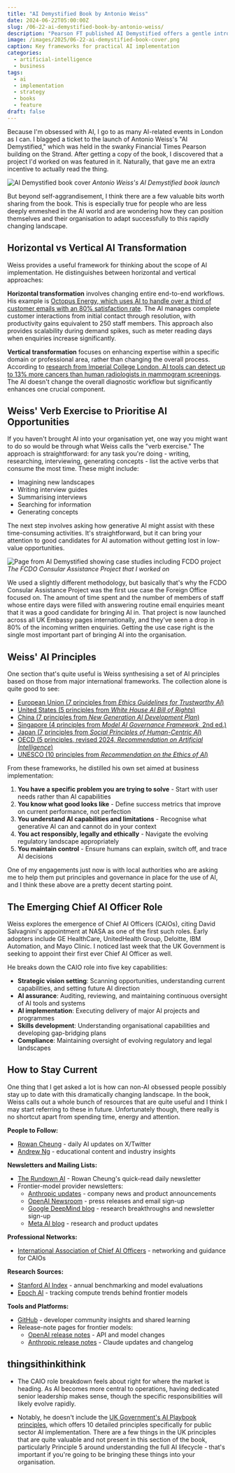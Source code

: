 ```yaml
---
title: "AI Demystified Book by Antonio Weiss"
date: 2024-06-22T05:00:00Z
slug: /06-22-ai-demystified-book-by-antonio-weiss/
description: "Pearson FT published AI Demystified offers a gentle introduction for business leaders who want to understand how AI might impact their field."
image: /images/2025/06-22-ai-demystified-book-cover.png
caption: Key frameworks for practical AI implementation
categories:
  - artificial-intelligence
  - business
tags:
  - ai
  - implementation
  - strategy
  - books
  - feature
draft: false
---
```


Because I'm obsessed with AI, I go to as many AI-related events in London as I can. I blagged a ticket to the launch of Antonio Weiss's "AI Demystified," which was held in the swanky Financial Times Pearson building on the Strand. After getting a copy of the book, I discovered that a project I'd worked on was featured in it. Naturally, that gave me an extra incentive to actually read the thing.

![AI Demystified book cover](/images/2025/06-22-demystifyingai.png)
_Antonio Weiss's AI Demystified book launch_

But beyond self-aggrandisement, I think there are a few valuable bits worth sharing from the book. This is especially true for people who are less deeply enmeshed in the AI world and are wondering how they can position themselves and their organisation to adapt successfully to this rapidly changing landscape.

## Horizontal vs Vertical AI Transformation

Weiss provides a useful framework for thinking about the scope of AI implementation. He distinguishes between horizontal and vertical approaches:

**Horizontal transformation** involves changing entire end-to-end workflows. His example is [Octopus Energy, which uses AI to handle over a third of customer emails with an 80% satisfaction rate](https://www.thetimes.com/business-money/technology/article/ai-is-better-than-people-warns-octopus-energy-boss-greg-jackson-bzbhjc6vm). The AI manages complete customer interactions from initial contact through resolution, with productivity gains equivalent to 250 staff members. This approach also provides scalability during demand spikes, such as meter reading days when enquiries increase significantly.

**Vertical transformation** focuses on enhancing expertise within a specific domain or professional area, rather than changing the overall process. According to [research from Imperial College London, AI tools can detect up to 13% more cancers than human radiologists in mammogram screenings](https://www.imperial.ac.uk/news/249573/new-ai-tool-detects-13-more/). The AI doesn't change the overall diagnostic workflow but significantly enhances one crucial component.

## Weiss' Verb Exercise to Prioritise AI Opportunities

If you haven't brought AI into your organisation yet, one way you might want to do so would be through what Weiss calls the "verb exercise." The approach is straightforward: for any task you're doing - writing, researching, interviewing, generating concepts - list the active verbs that consume the most time. These might include:

- Imagining new landscapes
- Writing interview guides
- Summarising interviews
- Searching for information
- Generating concepts

The next step involves asking how generative AI might assist with these time-consuming activities. It's straightforward, but it can bring your attention to good candidates for AI automation without getting lost in low-value opportunities.

![Page from AI Demystified showing case studies including FCDO project](/images/2025/06-22-ai-demystified-consular-triage-example.png)
_The FCDO Consular Assistance Project that I worked on_

We used a slightly different methodology, but basically that's why the FCDO Consular Assistance Project was the first use case the Foreign Office focused on. The amount of time spent and the number of members of staff whose entire days were filled with answering routine email enquiries meant that it was a good candidate for bringing AI in. That project is now launched across all UK Embassy pages internationally, and they've seen a drop in 80% of the incoming written enquiries. Getting the use case right is the single most important part of bringing AI into the organisation.

## Weiss' AI Principles

One section that's quite useful is Weiss synthesising a set of AI principles based on those from major international frameworks. The collection alone is quite good to see:

- [European Union (7 principles from _Ethics Guidelines for Trustworthy AI_)](https://digital-strategy.ec.europa.eu/en/library/ethics-guidelines-trustworthy-ai)
- [United States (5 principles from _White House AI Bill of Rights_)](https://bidenwhitehouse.archives.gov/ostp/ai-bill-of-rights/)
- [China (7 principles from _New Generation AI Development Plan_)](https://digichina.stanford.edu/work/full-translation-chinas-new-generation-artificial-intelligence-development-plan-2017/)
- [Singapore (4 principles from _Model AI Governance Framework_, 2nd ed.)](https://www.pdpc.gov.sg/help-and-resources/2020/01/second-edition-of-model-artificial-intelligence-governance-framework)
- [Japan (7 principles from _Social Principles of Human-Centric AI_)](https://www.cas.go.jp/jp/seisaku/jinkouchinou/pdf/humancentricai.pdf)
- [OECD (5 principles, revised 2024, _Recommendation on Artificial Intelligence_)](<https://one.oecd.org/document/C/MIN(2024)16/FINAL/en/pdf>)
- [UNESCO (10 principles from _Recommendation on the Ethics of AI_)](https://unesdoc.unesco.org/ark:/48223/pf0000380455)

From these frameworks, he distilled his own set aimed at business implementation:

1. **You have a specific problem you are trying to solve** - Start with user needs rather than AI capabilities
2. **You know what good looks like** - Define success metrics that improve on current performance, not perfection
3. **You understand AI capabilities and limitations** - Recognise what generative AI can and cannot do in your context
4. **You act responsibly, legally and ethically** - Navigate the evolving regulatory landscape appropriately
5. **You maintain control** - Ensure humans can explain, switch off, and trace AI decisions

One of my engagements just now is with local authorities who are asking me to help them put principles and governance in place for the use of AI, and I think these above are a pretty decent starting point.

## The Emerging Chief AI Officer Role

Weiss explores the emergence of Chief AI Officers (CAIOs), citing David Salvagnini's appointment at NASA as one of the first such roles. Early adopters include GE HealthCare, UnitedHealth Group, Deloitte, IBM Automation, and Mayo Clinic. I noticed last week that the UK Government is seeking to appoint their first ever Chief AI Officer as well.

He breaks down the CAIO role into five key capabilities:

- **Strategic vision setting**: Scanning opportunities, understanding current capabilities, and setting future AI direction
- **AI assurance**: Auditing, reviewing, and maintaining continuous oversight of AI tools and systems
- **AI implementation**: Executing delivery of major AI projects and programmes
- **Skills development**: Understanding organisational capabilities and developing gap-bridging plans
- **Compliance**: Maintaining oversight of evolving regulatory and legal landscapes

## How to Stay Current

One thing that I get asked a lot is how can non-AI obsessed people possibly stay up to date with this dramatically changing landscape. In the book, Weiss calls out a whole bunch of resources that are quite useful and I think I may start referring to these in future. Unfortunately though, there really is no shortcut apart from spending time, energy and attention.

**People to Follow:**

- [Rowan Cheung](https://twitter.com/rowancheung) - daily AI updates on X/Twitter
- [Andrew Ng](https://twitter.com/andrewyng) - educational content and industry insights

**Newsletters and Mailing Lists:**

- [The Rundown AI](https://www.therundown.ai/) - Rowan Cheung's quick-read daily newsletter
- Frontier-model provider newsletters:
  - [Anthropic updates](https://www.anthropic.com/news) - company news and product announcements
  - [OpenAI Newsroom](https://openai.com/newsroom/) - press releases and email sign-up
  - [Google DeepMind blog](https://deepmind.google/discover/blog/) - research breakthroughs and newsletter sign-up
  - [Meta AI blog](https://ai.meta.com/blog/) - research and product updates

**Professional Networks:**

- [International Association of Chief AI Officers](https://iacaio.org/) - networking and guidance for CAIOs

**Research Sources:**

- [Stanford AI Index](https://aiindex.stanford.edu/) - annual benchmarking and model evaluations
- [Epoch AI](https://epoch.ai/) - tracking compute trends behind frontier models

**Tools and Platforms:**

- [GitHub](https://github.com/) - developer community insights and shared learning
- Release-note pages for frontier models:
  - [OpenAI release notes](https://help.openai.com/en/articles/9624314-model-release-notes) - API and model changes
  - [Anthropic release notes](https://docs.anthropic.com/en/release-notes/overview) - Claude updates and changelog

## thingsithinkithink

- The CAIO role breakdown feels about right for where the market is heading. As AI becomes more central to operations, having dedicated senior leadership makes sense, though the specific responsibilities will likely evolve rapidly.

- Notably, he doesn't include the [UK Government's AI Playbook principles](https://www.gov.uk/government/publications/ai-playbook-for-the-uk-government/artificial-intelligence-playbook-for-the-uk-government-html), which offers 10 detailed principles specifically for public sector AI implementation. There are a few things in the UK principles that are quite valuable and not present in this section of the book, particularly Principle 5 around understanding the full AI lifecycle - that's important if you're going to be bringing these things into your organisation.
